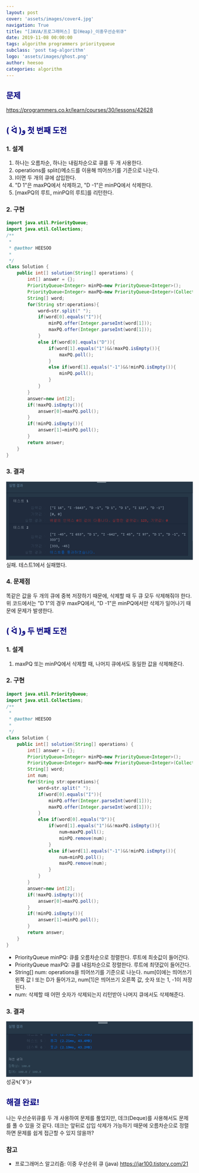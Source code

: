 ```yaml
---
layout: post
cover: 'assets/images/cover4.jpg'
navigation: True
title: "[JAVA/프로그래머스] 힙(Heap)_이중우선순위큐"
date: 2019-11-08 00:00:00
tags: algorithm programmers priorityqueue
subclass: 'post tag-algorithm'
logo: 'assets/images/ghost.png'
author: heesoo
categories: algorithm
---
```

## <span style="color:navy">문제</span>
<https://programmers.co.kr/learn/courses/30/lessons/42628>


## <span style="color:navy">( ᐛ )و 첫 번째 도전</span>

### 1. 설계
1. 하나는 오름차순, 하나는 내림차순으로 큐를 두 개 사용한다.
2. operations를 split()메소드를 이용해 띄어쓰기를 기준으로 나눈다.
3. I이면 두 개의 큐에 삽입한다.
4. "D 1"은 maxPQ에서 삭제하고, "D -1"은 minPQ에서 삭제한다.
5. [maxPQ의 루트, minPQ의 루트]를 리턴한다.

### 2. 구현
```java
import java.util.PriorityQueue;
import java.util.Collections;
/**
 *
 * @author HEESOO
 *
 */
class Solution {
    public int[] solution(String[] operations) {
        int[] answer = {};
        PriorityQueue<Integer> minPQ=new PriorityQueue<Integer>();
        PriorityQueue<Integer> maxPQ=new PriorityQueue<Integer>(Collections.reverseOrder());
        String[] word;
        for(String str:operations){
            word=str.split(" ");
            if(word[0].equals("I")){
                minPQ.offer(Integer.parseInt(word[1]));
                maxPQ.offer(Integer.parseInt(word[1]));
            }
            else if(word[0].equals("D")){
                if(word[1].equals("1")&&!maxPQ.isEmpty()){
                    maxPQ.poll();
                }
                else if(word[1].equals("-1")&&!minPQ.isEmpty()){
                    minPQ.poll();
                }
            }
        }
        answer=new int[2];
        if(!maxPQ.isEmpty()){
            answer[0]=maxPQ.poll();
        }
        if(!minPQ.isEmpty()){
            answer[1]=minPQ.poll();
        }
        return answer;
    }
}
```
### 3. 결과
![실행결과](./assets/images/191108_2.PNG)
실패.
테스트1에서 실패했다.

### 4. 문제점
똑같은 값을 두 개의 큐에 중복 저장하기 때문에, 삭제할 때 두 큐 모두 삭제해줘야 한다. 위 코드에서는 "D 1"의 경우 maxPQ에서, "D -1"은 minPQ에서만 삭제가 일어나기 때문에 문제가 발생한다.

## <span style="color:navy">( ᐛ )و 두 번째 도전</span>

### 1. 설계
1. maxPQ 또는 minPQ에서 삭제할 때, 나머지 큐에서도 동일한 값을 삭제해준다.


### 2. 구현
```java
import java.util.PriorityQueue;
import java.util.Collections;
/**
 *
 * @author HEESOO
 *
 */
class Solution {
    public int[] solution(String[] operations) {
        int[] answer = {};
        PriorityQueue<Integer> minPQ=new PriorityQueue<Integer>();
        PriorityQueue<Integer> maxPQ=new PriorityQueue<Integer>(Collections.reverseOrder());
        String[] word;
        int num;
        for(String str:operations){
            word=str.split(" ");
            if(word[0].equals("I")){
                minPQ.offer(Integer.parseInt(word[1]));
                maxPQ.offer(Integer.parseInt(word[1]));
            }
            else if(word[0].equals("D")){
                if(word[1].equals("1")&&!maxPQ.isEmpty()){
                    num=maxPQ.poll();
                    minPQ.remove(num);
                }
                else if(word[1].equals("-1")&&!minPQ.isEmpty()){
                    num=minPQ.poll();
                    maxPQ.remove(num);
                }
            }
        }
        answer=new int[2];
        if(!maxPQ.isEmpty()){
            answer[0]=maxPQ.poll();
        }
        if(!minPQ.isEmpty()){
            answer[1]=minPQ.poll();
        }
        return answer;
    }
}
```
- PriorityQueue<Integer> minPQ: 큐를 오름차순으로 정렬한다. 루트에 최솟값이 들어간다.
- PriorityQueue<Integer> maxPQ: 큐를 내림차순으로 정렬한다. 루트에 최댓값이 들어간다.
- String[] num: operations을 띄어쓰기를 기준으로 나눈다. num[0]에는 띄어쓰기 왼쪽 값 I 또는 D가 들어가고, num[1]은 띄어쓰기 오른쪽 값, 숫자 또는 1, -1이 저장된다.
- num: 삭제할 때 어떤 숫자가 삭제되는지 리턴받아 나머지 큐에서도 삭제해준다.

### 3. 결과
![실행결과](./assets/images/191108_1.PNG)
성공٩(˘◊˘)۶

## <span style="color:navy">해결 완료!</span>
나는 우선순위큐를 두 개 사용하여 문제를 풀었지만, 데크(Deque)를 사용해서도 문제를 풀 수 있을 것 같다. 데크는 앞뒤로 삽입 삭제가 가능하기 때문에 오름차순으로 정렬하면 문제를 쉽게 접근할 수 있지 않을까?

### 참고
- 프로그래머스 알고리즘: 이중 우선순위 큐 (java) <https://jar100.tistory.com/21>
